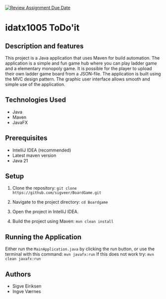 [![Review Assignment Due Date](https://classroom.github.com/assets/deadline-readme-button-22041afd0340ce965d47ae6ef1cefeee28c7c493a6346c4f15d667ab976d596c.svg)](https://classroom.github.com/a/fcBMQdAa)
# idatx1005 ToDo'it

## Description and features
This project is a Java application that uses Maven for build automation. 
The application is a simple and fun game hub where you can play ladder game and a elementary monopoly game. 
It is possible for the player to upload their own ladder game board from a JSON-file. 
The application is built using the MVC design pattern. 
The graphic user interface allows smooth and simple use of the application.

## Technologies Used
- Java 
- Maven
- JavaFX

## Prerequisites
- IntelliJ IDEA (recommended)
- Latest maven version
- Java 21

## Setup
1. Clone the repository: ```git clone https://github.com/sigveer/BoardGame.git```
2. Navigate to the project directory: ```cd Boardgame```
3. Open the project in IntelliJ IDEA.

4. Build the project using Maven: ```mvn clean install``` 



## Running the Application
Either run the ```MainApplication.java``` by clicking the run button, 
or use the terminal with this command: ```mvn javafx:run```
If this does not work try: ```mvn clean javafx:run```


## Authors
- Sigve Eiriksen
- Ingve Værnes


